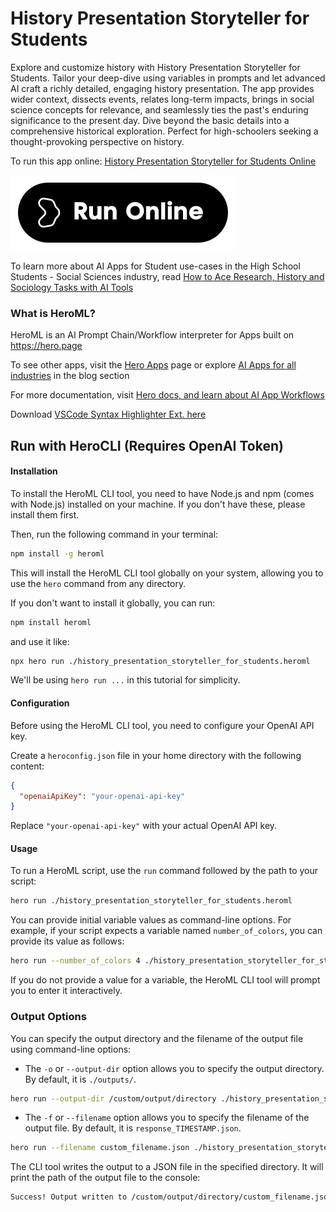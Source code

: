 # History Presentation Storyteller for Students

Explore and customize history with History Presentation Storyteller for Students. Tailor your deep-dive using variables in prompts and let advanced AI craft a richly detailed, engaging history presentation. The app provides wider context, dissects events, relates long-term impacts, brings in social science concepts for relevance, and seamlessly ties the past's enduring significance to the present day. Dive beyond the basic details into a comprehensive historical exploration. Perfect for high-schoolers seeking a thought-provoking perspective on history.

To run this app online: [History Presentation Storyteller for Students Online](https://hero.page/app/history-presentation-storyteller-for-students-customized-deep-dive-history-explorer/yvXBwW0nPsgJhp5K4Gq8)

[![Run History Presentation Storyteller for Students Online](/assets/run.svg)](https://hero.page/app/history-presentation-storyteller-for-students-customized-deep-dive-history-explorer/yvXBwW0nPsgJhp5K4Gq8)

To learn more about AI Apps for Student use-cases in the High School Students - Social Sciences industry, read [How to Ace Research, History and Sociology Tasks with AI Tools](https://hero.page/blog/ai/high-school-students-social-sciences/how-to-ace-research-history-and-sociology-tasks-with-ai-tools/170967)

### What is HeroML?
HeroML is an AI Prompt Chain/Workflow interpreter for Apps built on https://hero.page 

To see other apps, visit the [Hero Apps](https://hero.page/apps) page or explore [AI Apps for all industries](https://hero.page/blog) in the blog section

For more documentation, visit [Hero docs, and learn about AI App Workflows](https://hero.page/tutorials/introduction-to-heroml)

Download [VSCode Syntax Highlighter Ext. here](https://marketplace.visualstudio.com/items?itemName=hero-page.heroml)

## Run with HeroCLI (Requires OpenAI Token)

#### Installation

To install the HeroML CLI tool, you need to have Node.js and npm (comes with Node.js) installed on your machine. If you don't have these, please install them first. 

Then, run the following command in your terminal:

```bash
npm install -g heroml
```

This will install the HeroML CLI tool globally on your system, allowing you to use the `hero` command from any directory.

If you don't want to install it globally, you can run:

```bash
npm install heroml
```

and use it like:

```bash
npx hero run ./history_presentation_storyteller_for_students.heroml
```

We'll be using `hero run ...` in this tutorial for simplicity.

#### Configuration

Before using the HeroML CLI tool, you need to configure your OpenAI API key. 

Create a `heroconfig.json` file in your home directory with the following content:

```json
{
  "openaiApiKey": "your-openai-api-key"
}
```

Replace `"your-openai-api-key"` with your actual OpenAI API key.

#### Usage

To run a HeroML script, use the `run` command followed by the path to your script:

```bash
hero run ./history_presentation_storyteller_for_students.heroml
```

You can provide initial variable values as command-line options. For example, if your script expects a variable named `number_of_colors`, you can provide its value as follows:

```bash
hero run --number_of_colors 4 ./history_presentation_storyteller_for_students.heroml
```

If you do not provide a value for a variable, the HeroML CLI tool will prompt you to enter it interactively.

### Output Options

You can specify the output directory and the filename of the output file using command-line options:

- The `-o` or `--output-dir` option allows you to specify the output directory. By default, it is `./outputs/`.

```bash
hero run --output-dir /custom/output/directory ./history_presentation_storyteller_for_students.heroml
```

- The `-f` or `--filename` option allows you to specify the filename of the output file. By default, it is `response_TIMESTAMP.json`.

```bash
hero run --filename custom_filename.json ./history_presentation_storyteller_for_students.heroml
```

The CLI tool writes the output to a JSON file in the specified directory. It will print the path of the output file to the console:

```bash
Success! Output written to /custom/output/directory/custom_filename.json
```

